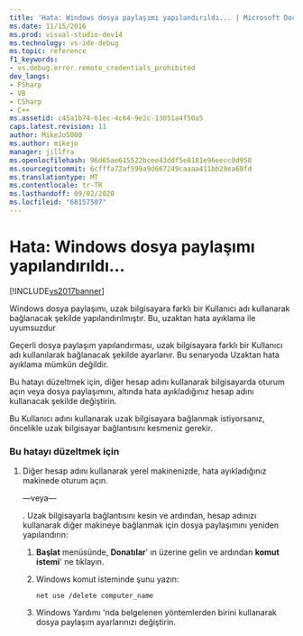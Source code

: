 ```yaml
---
title: 'Hata: Windows dosya paylaşımı yapılandırıldı... | Microsoft Docs'
ms.date: 11/15/2016
ms.prod: visual-studio-dev14
ms.technology: vs-ide-debug
ms.topic: reference
f1_keywords:
- vs.debug.error.remote_credentials_prohibited
dev_langs:
- FSharp
- VB
- CSharp
- C++
ms.assetid: c45a1b74-61ec-4c64-9e2c-13051a4f50a5
caps.latest.revision: 11
author: MikeJo5000
ms.author: mikejo
manager: jillfra
ms.openlocfilehash: 96d65ae615522bcee43ddf5e8181e96eecc0d958
ms.sourcegitcommit: 6cfffa72af599a9d667249caaaa411bb28ea69fd
ms.translationtype: MT
ms.contentlocale: tr-TR
ms.lasthandoff: 09/02/2020
ms.locfileid: "68157507"
---
```

# <a name="error-windows-file-sharing-has-been-configured"></a>Hata: Windows dosya paylaşımı yapılandırıldı...
[!INCLUDE[vs2017banner](../includes/vs2017banner.md)]

Windows dosya paylaşımı, uzak bilgisayara farklı bir Kullanıcı adı kullanarak bağlanacak şekilde yapılandırılmıştır. Bu, uzaktan hata ayıklama ile uyumsuzdur  
  
 Geçerli dosya paylaşım yapılandırması, uzak bilgisayara farklı bir Kullanıcı adı kullanılarak bağlanacak şekilde ayarlanır. Bu senaryoda Uzaktan hata ayıklama mümkün değildir.  
  
 Bu hatayı düzeltmek için, diğer hesap adını kullanarak bilgisayarda oturum açın veya dosya paylaşımını, altında hata ayıkladığınız hesap adını kullanacak şekilde değiştirin.  
  
 Bu Kullanıcı adını kullanarak uzak bilgisayara bağlanmak istiyorsanız, öncelikle uzak bilgisayar bağlantısını kesmeniz gerekir.  
  
### <a name="to-correct-this-error"></a>Bu hatayı düzeltmek için  
  
1. Diğer hesap adını kullanarak yerel makinenizde, hata ayıkladığınız makinede oturum açın.  
  
     —veya—  
  
     . Uzak bilgisayarla bağlantısını kesin ve ardından, hesap adınızı kullanarak diğer makineye bağlanmak için dosya paylaşımını yeniden yapılandırın:  
  
    1. **Başlat** menüsünde, **Donatılar**' ın üzerine gelin ve ardından **komut istemi**' ne tıklayın.  
  
    2. Windows komut isteminde şunu yazın:  
  
         `net use /delete computer_name`  
  
    3. Windows Yardımı 'nda belgelenen yöntemlerden birini kullanarak dosya paylaşım ayarlarınızı değiştirin.

